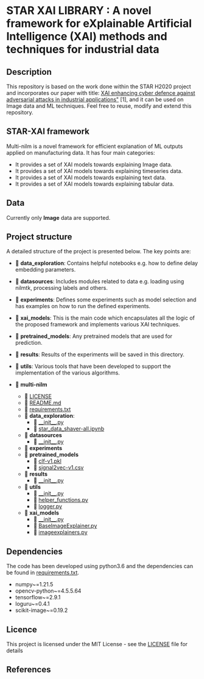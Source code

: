 # STAR XAI LIBRARY : A novel framework for eXplainable Artificial Intelligence (XAI) methods and techniques for industrial data

## Description
This repository is based  on the work done within the STAR H2020 project and incorporates our paper with title: 
[XAI enhancing cyber defence against adversarial
attacks in industrial applications"](https://rdcu.be/b3Vh2) [1], and it can be used on Image data and ML techniques. 
Feel free to reuse, modify and extend this repository.

## STAR-XAI framework
Multi-nilm is a novel framework for efficient explanation of ML outputs applied on manufacturing data. 
It has four main categories:
- It provides a set of XAI models towards explaining Image data.
- It provides a set of XAI models towards explaining timeseries data.
- It provides a set of XAI models towards explaining text data.
- It provides a set of XAI models towards explaining tabular data.

[//]: # (## Examples)

[//]: # (Examples of experiments can be found under the directory _experiments_. )

[//]: # (The module [experiments.py]&#40;experiments/experiments.py&#41; defines three types of experiments &#40;_GenericExperiment, ModelSelectionExperiment_ )

[//]: # (and _REDDModelSelectionExperiment_&#41;. You can also create your own )

[//]: # (experiment by extending the abstract class _nilmlab.lab.Experiment_.)

[//]: # (After defining an experiment it requires only a few lines of code to setup and configure it. )

[//]: # (All files with names _run*.py_ are specific implementations that can be used as a reference.)

[//]: # (In order to run any of them it is as simple as: )

[//]: # (```python)

[//]: # (python -m experiments.run_generic_experiment)

[//]: # (```)

[//]: # (The results are saved under the directory _results_ as a csv file containing information about the )

[//]: # (setup, the source of the data, the parameters, the classification models, the performance and others.)

## Data

Currently only **Image** data are supported.


## Project structure
A detailed structure of the project is presented below. The key points are:
   - 📂 __data\_exploration__: Contains helpful notebooks e.g. how to define delay embedding parameters.
   - 📂 __datasources__: Includes modules related to data e.g. loading using nilmtk, processing labels and others. 
   - 📂 __experiments__: Defines some experiments such as model selection and has examples on how to run the 
   defined experiments. 
   - 📂 __xai_models__: This is the main code which encapsulates all the logic of the proposed framework 
   and implements various XAI techniques.
   - 📂 __pretrained\_models__: Any pretrained models that are used for prediction.
   - 📂 __results__: Results of the experiments will be saved in this directory.
   - 📂 __utils__: Various tools that have been developed to support the implementation of the various algorithms.


- 📂 __multi\-nilm__
   - 📄 [LICENSE](LICENSE)
   - 📄 [README.md](README.md)
   - 📄 [requirements.txt](requirements.txt)
   - 📂 __data\_exploration__: 
     - 📄 [\_\_init\_\_.py](data_exploration/__init__.py)
     - 📄 [star\_data\_shaver\-all.ipynb](data_exploration/star_data_shaver-all.ipynb)
   - 📂 __datasources__
     - 📄 [\_\_init\_\_.py](datasources/__init__.py)
   - 📂 __experiments__
   - 📂 __pretrained\_models__
     - 📄 [clf\-v1.pkl](pretrained_models/clf-v1.pkl)
     - 📄 [signal2vec\-v1.csv](pretrained_models/signal2vec-v1.csv)
   - 📂 __results__
     - 📄 [\_\_init\_\_.py](results/__init__.py)
   - 📂 __utils__
     - 📄 [\_\_init\_\_.py](utils/__init__.py)
     - 📄 [helper\_functions.py](utils/helper_functions.py)
     - 📄 [logger.py](utils/logger.py)
   - 📂 __xai\_models__
     - 📄 [\_\_init\_\_.py](xai_models/__init__.py)
     - 📄 [BaseImageExplainer.py](xai_models/BaseImageExplainer.py)
     - 📄 [imageexplainers.py](xai_models/imageexplainers.py)


## Dependencies

The code has been developed using python3.6 and the dependencies can be found in [requirements.txt](requirements.txt).
- numpy~=1.21.5
- opencv-python~=4.5.5.64
- tensorflow~=2.9.1
- loguru~=0.4.1
- scikit-image~=0.19.2




## Licence

This project is licensed under the MIT License - see the [LICENSE](LICENSE) file for details


## References

[//]: # (1. Nalmpantis, C., Vrakas, D. On time series representations for multi-label NILM. Neural Comput & Applic &#40;2020&#41;. https://doi.org/10.1007/s00521-020-04916-5)
[//]: # (2. Nalmpantis, C., & Vrakas, D. &#40;2019, May&#41;. Signal2Vec: Time Series Embedding Representation. In International Conference on Engineering Applications of Neural Networks &#40;pp. 80-90&#41;. Springer, Cham. https://doi.org/10.1007/978-3-030-20257-6_7)

